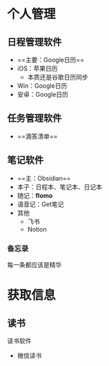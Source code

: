 # 个人管理
## 日程管理软件

- ==主要：Google日历==
- iOS：苹果日历
	- 本质还是谷歌日历同步
- Win：Google日历
- 安卓：Google日历

## 任务管理软件

- ==滴答清单==

## 笔记软件

- ==主：Obsidian== 
- 本子：日程本、笔记本、日记本
- 随记：**flomo**
- 语音记：Get笔记
- 其他
	- 飞书
	- Notion

### 备忘录

每一条都应该是精华

# 获取信息

## 读书

读书软件
- 微信读书

